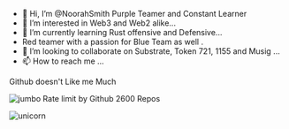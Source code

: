 - 👋 Hi, I’m @NoorahSmith Purple Teamer and Constant Learner
- 👀 I’m interested in Web3 and Web2 alike...
- 🌱 I’m currently learning Rust offensive and Defensive...
-  Red teamer with a passion for Blue Team as well . 
- 💞️ I’m looking to collaborate on Substrate, Token 721, 1155 and Musig ...
- 📫 How to reach me ...

<!---
NoorahSmith/NoorahSmith is a ✨ special ✨ repository because its `README.md` (this file) appears on your GitHub profile.
You can click the Preview link to take a look at your changes.
--->
Github doesn't Like me Much 

![jumbo Rate limit by Github 2600 Repos](https://github.com/NoorahSmith/NoorahSmith/assets/136467640/6dc8a917-3593-403f-9969-0e81c74e7dab)


![unicorn](https://github.com/NoorahSmith/NoorahSmith/assets/136467640/dde03b7b-e99d-46e4-b745-3dc0032125c6)
